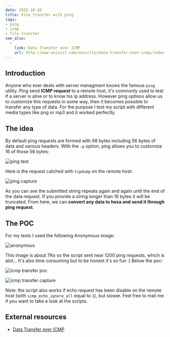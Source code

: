 ```yaml
---
date: 2015-10-26
title: File transfer with ping
tags:
- ping
- icmp
- file transfer
see_also:
  -
    link: Data Transfer over ICMP
    url: http://www.unixist.com/security/data-transfer-over-icmp/index.html
---
```

## Introduction

Anyone who ever deals with server managment knows the famous `ping` utility. 
Ping send **ICMP request** to a remote host, it's commonly used to test if a server is alive or to know his ip address. 
However ping options allow us to customize this requests in some way, then it becomes possible to transfer any type of data. 
For the purpose I test my script with different media types like png or mp3 and it worked perfectly.

## The idea

By default ping requests are formed with 98 bytes including 56 bytes of data and various headers. 
With the `-p` option, ping allows you to customize 16 of those 56 bytes:

![ping test](/images/ping_test.png)

Here is the request catched with `tcpdump` on the remote host:

![ping capture](/images/ping-capture.png)

As you can see the submitted string repeats again and again until the end of the data request.
If you provide a string longer than 16 bytes it will be truncated. From here, we can **convert any data to hexa and send it through ping request**.
<!--more-->

## The POC

For my tests I used the following Anonymous image:

![anonymous](/images/anonymous.jpg)

This image is about 7Ko so the script sent near 1200 ping requests, which is alot... It's also time consuming but to be honest it's so fun :) Below the poc:

![icmp transfer poc](/images/icmp-transfer-poc.png)

![icmp transfer capture](/images/icmp-transfer-capture.png)

Note: the script also works if echo request has been disable on the remote host (with `icmp_echo_ignore_all` equal to `1`), 
but slower. Feel free to mail me if you want to take a look at the scripts.


## External resources

- [Data Transfer over ICMP](http://www.unixist.com/security/data-transfer-over-icmp/index.html)
